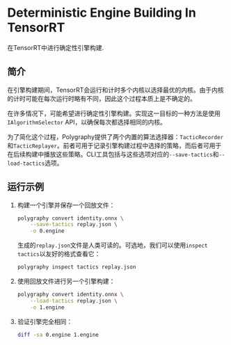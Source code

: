 # Deterministic Engine Building In TensorRT

在TensorRT中进行确定性引擎构建.

## 简介

在引擎构建期间，TensorRT会运行和计时多个内核以选择最优的内核。由于内核的计时可能在每次运行时略有不同，因此这个过程本质上是不确定的。

在许多情况下，可能希望进行确定性引擎构建。实现这一目标的一种方法是使用`IAlgorithmSelector` API，以确保每次都选择相同的内核。

为了简化这个过程，Polygraphy提供了两个内置的算法选择器：`TacticRecorder`和`TacticReplayer`。前者可用于记录引擎构建过程中选择的策略，而后者可用于在后续构建中播放这些策略。CLI工具包括与这些选项对应的`--save-tactics`和`--load-tactics`选项。

## 运行示例

1. 构建一个引擎并保存一个回放文件：

   ```bash
   polygraphy convert identity.onnx \
       --save-tactics replay.json \
       -o 0.engine
   ```

   生成的`replay.json`文件是人类可读的。可选地，我们可以使用`inspect tactics`以友好的格式查看它：

   ```bash
   polygraphy inspect tactics replay.json
   ```

2. 使用回放文件进行另一个引擎构建：

   ```bash
   polygraphy convert identity.onnx \
       --load-tactics replay.json \
       -o 1.engine
   ```

3. 验证引擎完全相同：

   ```bash
   diff -sa 0.engine 1.engine
   ```
